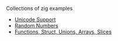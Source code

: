 Collections of zig examples

* [Unicode Support](intro/hello.zig)
* [Random Numbers](intro/rand.zig)
* [Functions, Struct, Unions, Arrays, Slices](intro/ds.zig)
